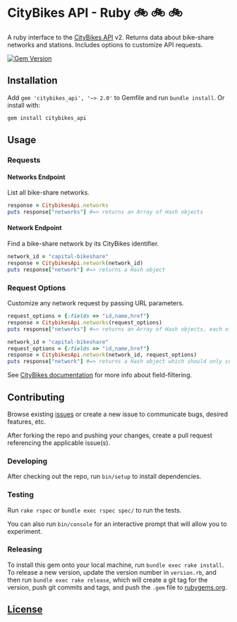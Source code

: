 # CityBikes API - Ruby :bike: :bike: :bike:

A ruby interface to the [CityBikes API](http://api.citybik.es/v2/) v2.
 Returns data about bike-share networks and stations.
 Includes options to customize API requests.

[![Gem Version](https://badge.fury.io/rb/citybikes_api.svg)](https://badge.fury.io/rb/citybikes_api)

## Installation

Add `gem 'citybikes_api', '~> 2.0'` to Gemfile and run `bundle install`. Or install with:

```` sh
gem install citybikes_api
````

## Usage

### Requests

#### Networks Endpoint

List all bike-share networks.

```` rb
response = CitybikesApi.networks
puts response["networks"] #=> returns an Array of Hash objects
````

#### Network Endpoint

Find a bike-share network by its CityBikes identifier.

```` rb
network_id = "capital-bikeshare"
response = CitybikesApi.network(network_id)
puts response["network"] #=> returns a Hash object
````

### Request Options

Customize any network request by passing URL parameters.

```` rb
request_options = {:fields => "id,name,href"}
response = CitybikesApi.networks(request_options)
puts response["networks"] #=> returns an Array of Hash objects, each of which should only contain the requested fields/attributes
````

```` rb
network_id = "capital-bikeshare"
request_options = {:fields => "id,name,href"}
response = CitybikesApi.network(network_id, request_options)
puts response["network"] #=> returns a Hash object which should only contain the requested fields/attributes
````

See [CityBikes documentation](http://api.citybik.es/v2/#Syntax) for more info about field-filtering.

## Contributing

Browse existing [issues](https://github.com/data-creative/citybikes-api-ruby/issues) or create a new issue to communicate bugs, desired features, etc.

After forking the repo and pushing your changes, create a pull request referencing the applicable issue(s).

### Developing

After checking out the repo, run `bin/setup` to install dependencies.

### Testing

Run `rake rspec` or `bundle exec rspec spec/` to run the tests.

You can also run `bin/console` for an interactive prompt that will allow you to experiment.

### Releasing

To install this gem onto your local machine, run `bundle exec rake install`. To release a new version, update the version number in `version.rb`, and then run `bundle exec rake release`, which will create a git tag for the version, push git commits and tags, and push the `.gem` file to [rubygems.org](https://rubygems.org).

## [License](LICENSE.txt)
